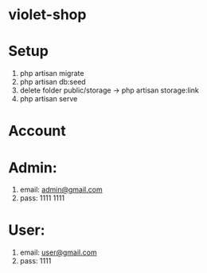 # violet-shop
# Setup
1. php artisan migrate
2. php artisan db:seed
3. delete folder public/storage -> php artisan storage:link
4. php artisan serve
# Account
# Admin:
1. email: admin@gmail.com
2. pass: 1111
1111
# User:
1. email: user@gmail.com
2. pass: 1111